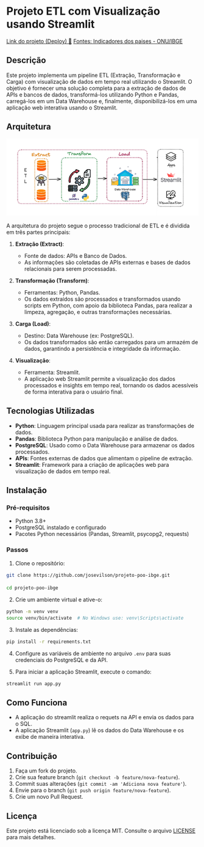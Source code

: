 
# Projeto ETL com Visualização usando Streamlit

[Link do projeto (Deploy) 🚀](https://projeto-poo-ibge-mrfvjqdbvkec5dbz8u3ihx.streamlit.app/)
[Fontes: Indicadores dos paises - ONU/IBGE](https://servicodados.ibge.gov.br/api/docs/paises)

## Descrição

Este projeto implementa um pipeline ETL (Extração, Transformação e Carga) com visualização de dados em tempo real utilizando o Streamlit. O objetivo é fornecer uma solução completa para a extração de dados de APIs e bancos de dados, transformá-los utilizando Python e Pandas, carregá-los em um Data Warehouse e, finalmente, disponibilizá-los em uma aplicação web interativa usando o Streamlit.

## Arquitetura

![Arquitetura do projeto](img/arquitetura.png)

A arquitetura do projeto segue o processo tradicional de ETL e é dividida em três partes principais:

1. **Extração (Extract)**:
   - Fonte de dados: APIs e Banco de Dados.
   - As informações são coletadas de APIs externas e bases de dados relacionais para serem processadas.
   
2. **Transformação (Transform)**:
   - Ferramentas: Python, Pandas.
   - Os dados extraídos são processados e transformados usando scripts em Python, com apoio da biblioteca Pandas, para realizar a limpeza, agregação, e outras transformações necessárias.
   
3. **Carga (Load)**:
   - Destino: Data Warehouse (ex: PostgreSQL).
   - Os dados transformados são então carregados para um armazém de dados, garantindo a persistência e integridade da informação.

4. **Visualização**:
   - Ferramenta: Streamlit.
   - A aplicação web Streamlit permite a visualização dos dados processados e insights em tempo real, tornando os dados acessíveis de forma interativa para o usuário final.

## Tecnologias Utilizadas

- **Python**: Linguagem principal usada para realizar as transformações de dados.
- **Pandas**: Biblioteca Python para manipulação e análise de dados.
- **PostgreSQL**: Usado como o Data Warehouse para armazenar os dados processados.
- **APIs**: Fontes externas de dados que alimentam o pipeline de extração.
- **Streamlit**: Framework para a criação de aplicações web para visualização de dados em tempo real.

## Instalação

### Pré-requisitos

- Python 3.8+
- PostgreSQL instalado e configurado
- Pacotes Python necessários (Pandas, Streamlit, psycopg2, requests)

### Passos

1. Clone o repositório:

```bash
git clone https://github.com/josevilson/projeto-poo-ibge.git

cd projeto-poo-ibge
```

2. Crie um ambiente virtual e ative-o:

```bash
python -m venv venv
source venv/bin/activate  # No Windows use: venv\Scripts\activate
```

3. Instale as dependências:

```bash
pip install -r requirements.txt
```

4. Configure as variáveis de ambiente no arquivo `.env` para suas credenciais do PostgreSQL e da API.


5. Para iniciar a aplicação Streamlit, execute o comando:

```bash
streamlit run app.py
```

## Como Funciona
- A aplicação do streamlit realiza o requets na API e envia os dados para o SQL.
- A aplicação Streamlit (`app.py`) lê os dados do Data Warehouse e os exibe de maneira interativa.

## Contribuição

1. Faça um fork do projeto.
2. Crie sua feature branch (`git checkout -b feature/nova-feature`).
3. Commit suas alterações (`git commit -am 'Adiciona nova feature'`).
4. Envie para o branch (`git push origin feature/nova-feature`).
5. Crie um novo Pull Request.

## Licença

Este projeto está licenciado sob a licença MIT. Consulte o arquivo [LICENSE](LICENSE) para mais detalhes.
